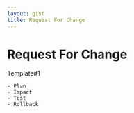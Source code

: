 ```yaml
---
layout: gist
title: Request For Change 
---
```


# Request For Change 

Template#1
```
- Plan
- Impact
- Test
- Rollback
```

